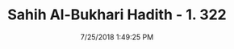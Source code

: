 ---
title        : "Sahih Al-Bukhari Hadith - 1. 322"
date         : 7/25/2018 1:49:25 PM
draft        : false
type         : "hadith"
layout       : "hadith"
BookCode     : "SHB"
VolumeNumber : "1"
HadithNumber : "322"
categories  :  ["Menses-Getting menses thrice a month"]
tags  :  ["Aisha"]
---